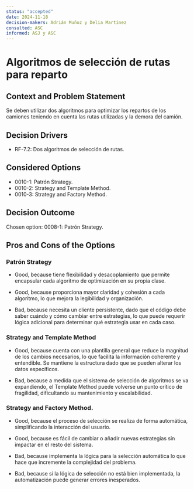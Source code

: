 ```yaml
---
status: "accepted"
date: 2024-11-18
decision-makers: Adrián Muñoz y Delia Martínez
consulted: ASC
informed: ASJ y ASC
---
```


# Algoritmos de selección de rutas para reparto

## Context and Problem Statement

Se deben utilizar dos algoritmos para optimizar los repartos de los camiones teniendo en cuenta las rutas utilizadas y la demora del camión.

## Decision Drivers

* RF-7.2: Dos algoritmos de selección de rutas. 

## Considered Options

* 0010-1: Patrón Strategy.
* 0010-2: Strategy and Template Method. 
* 0010-3: Strategy and Factory Method. 
## Decision Outcome

Chosen option: 0008-1: Patrón Strategy. 

## Pros and Cons of the Options

### Patrón Strategy
* Good, because tiene flexibilidad y desacoplamiento que permite encapsular cada algoritmo de optimización en su propia clase.
* Good, because proporciona mayor claridad y cohesión a cada algoritmo, lo que mejora la legibilidad y organización.

* Bad, because necesita un cliente persistente, dado que el código debe saber cuándo y cómo cambiar entre estrategias, lo que puede requerir lógica adicional para determinar qué estrategia usar en cada caso.
  
### Strategy and Template Method
* Good, because cuenta con una plantilla general que reduce la magnitud de los cambios necesarios, lo que facilita la información coherente y entendible. Se mantiene la estructura dado que se pueden alterar los datos específicos. 

* Bad, because a medida que el sistema de selección de algoritmos se va expandiendo, el Template Method puede volverse un punto crítico de fragilidad, dificultando su mantenimiento y escalabilidad. 

### Strategy and Factory Method. 
* Good, because el proceso de selección se realiza de forma automática, simplificando la interacción del usuario. 
* Good, because es fácil de cambiar o añadir nuevas estrategias sin impactar en el resto del sistema. 

* Bad, because implementa la lógica para la selección automática lo que hace que incremente la complejidad del problema. 

* Bad, because si la lógica de selección no está bien implementada, la automatización puede generar errores inesperados. 
